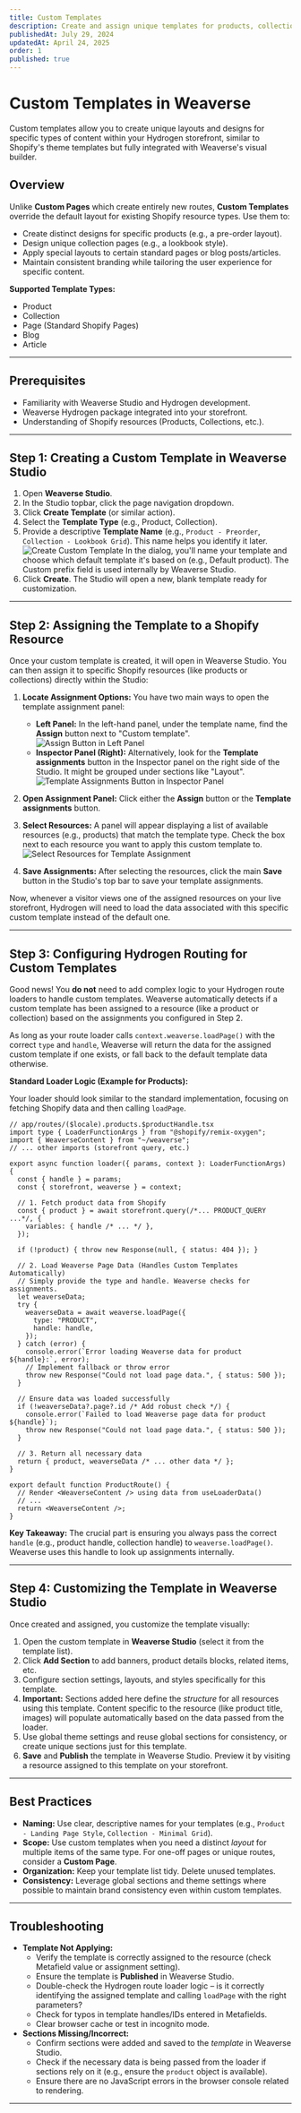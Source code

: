 ```yaml
---
title: Custom Templates
description: Create and assign unique templates for products, collections, pages, and blogs in your Hydrogen storefront using Weaverse.
publishedAt: July 29, 2024
updatedAt: April 24, 2025
order: 1
published: true
---
```


# Custom Templates in Weaverse

Custom templates allow you to create unique layouts and designs for specific types of content within your Hydrogen storefront, similar to Shopify's theme templates but fully integrated with Weaverse's visual builder.

## Overview

Unlike **Custom Pages** which create entirely new routes, **Custom Templates** override the default layout for existing Shopify resource types. Use them to:

- Create distinct designs for specific products (e.g., a pre-order layout).
- Design unique collection pages (e.g., a lookbook style).
- Apply special layouts to certain standard pages or blog posts/articles.
- Maintain consistent branding while tailoring the user experience for specific content.

**Supported Template Types:**
- Product
- Collection
- Page (Standard Shopify Pages)
- Blog
- Article

---

## Prerequisites

- Familiarity with Weaverse Studio and Hydrogen development.
- Weaverse Hydrogen package integrated into your storefront.
- Understanding of Shopify resources (Products, Collections, etc.).

---

## Step 1: Creating a Custom Template in Weaverse Studio

1.  Open **Weaverse Studio**.
2.  In the Studio topbar, click the page navigation dropdown.
3.  Click **Create Template** (or similar action).
4.  Select the **Template Type** (e.g., Product, Collection).
5.  Provide a descriptive **Template Name** (e.g., `Product - Preorder`, `Collection - Lookbook Grid`). This name helps you identify it later.
    ![Create Custom Template](https://cdn.shopify.com/s/files/1/0838/0052/3057/files/create_custom_template.webp?v=1745484169)
    In the dialog, you'll name your template and choose which default template it's based on (e.g., Default product). The Custom prefix field is used internally by Weaverse Studio.
6.  Click **Create**. The Studio will open a new, blank template ready for customization.

---

## Step 2: Assigning the Template to a Shopify Resource

Once your custom template is created, it will open in Weaverse Studio. You can then assign it to specific Shopify resources (like products or collections) directly within the Studio:

1.  **Locate Assignment Options:** You have two main ways to open the template assignment panel:
    *   **Left Panel:** In the left-hand panel, under the template name, find the **Assign** button next to "Custom template".
        ![Assign Button in Left Panel](https://cdn.shopify.com/s/files/1/0838/0052/3057/files/assign_template_left_panel.webp?v=1745484491) 
    *   **Inspector Panel (Right):** Alternatively, look for the **Template assignments** button in the Inspector panel on the right side of the Studio. It might be grouped under sections like "Layout".
        ![Template Assignments Button in Inspector Panel](https://cdn.shopify.com/s/files/1/0838/0052/3057/files/template_assignments_button_inspector.webp?v=1745484491)

2.  **Open Assignment Panel:** Click either the **Assign** button or the **Template assignments** button.

3.  **Select Resources:** A panel will appear displaying a list of available resources (e.g., products) that match the template type. Check the box next to each resource you want to apply this custom template to.
    ![Select Resources for Template Assignment](https://cdn.shopify.com/s/files/1/0838/0052/3057/files/template_assignment_resource_list.webp?v=1745484491)

4.  **Save Assignments:** After selecting the resources, click the main **Save** button in the Studio's top bar to save your template assignments.

Now, whenever a visitor views one of the assigned resources on your live storefront, Hydrogen will need to load the data associated with this specific custom template instead of the default one.

---

## Step 3: Configuring Hydrogen Routing for Custom Templates

Good news! You **do not** need to add complex logic to your Hydrogen route loaders to handle custom templates. Weaverse automatically detects if a custom template has been assigned to a resource (like a product or collection) based on the assignments you configured in Step 2.

As long as your route loader calls `context.weaverse.loadPage()` with the correct `type` and `handle`, Weaverse will return the data for the assigned custom template if one exists, or fall back to the default template data otherwise.

**Standard Loader Logic (Example for Products):**

Your loader should look similar to the standard implementation, focusing on fetching Shopify data and then calling `loadPage`.

```tsx
// app/routes/($locale).products.$productHandle.tsx
import type { LoaderFunctionArgs } from "@shopify/remix-oxygen";
import { WeaverseContent } from "~/weaverse";
// ... other imports (storefront query, etc.)

export async function loader({ params, context }: LoaderFunctionArgs) {
  const { handle } = params;
  const { storefront, weaverse } = context;

  // 1. Fetch product data from Shopify
  const { product } = await storefront.query(/*... PRODUCT_QUERY ...*/, {
    variables: { handle /* ... */ },
  });

  if (!product) { throw new Response(null, { status: 404 }); }

  // 2. Load Weaverse Page Data (Handles Custom Templates Automatically)
  // Simply provide the type and handle. Weaverse checks for assignments.
  let weaverseData;
  try {
    weaverseData = await weaverse.loadPage({
      type: "PRODUCT",
      handle: handle,
    });
  } catch (error) {
    console.error(`Error loading Weaverse data for product ${handle}:`, error);
    // Implement fallback or throw error
    throw new Response("Could not load page data.", { status: 500 });
  }

  // Ensure data was loaded successfully
  if (!weaverseData?.page?.id /* Add robust check */) {
    console.error(`Failed to load Weaverse page data for product ${handle}`);
    throw new Response("Could not load page data.", { status: 500 });
  }

  // 3. Return all necessary data
  return { product, weaverseData /* ... other data */ };
}

export default function ProductRoute() {
  // Render <WeaverseContent /> using data from useLoaderData()
  // ...
  return <WeaverseContent />;
}
```

**Key Takeaway:** The crucial part is ensuring you always pass the correct `handle` (e.g., product handle, collection handle) to `weaverse.loadPage()`. Weaverse uses this handle to look up assignments internally.

---

## Step 4: Customizing the Template in Weaverse Studio

Once created and assigned, you customize the template visually:

1.  Open the custom template in **Weaverse Studio** (select it from the template list).
2.  Click **Add Section** to add banners, product details blocks, related items, etc.
3.  Configure section settings, layouts, and styles specifically for this template.
4.  **Important:** Sections added here define the *structure* for all resources using this template. Content specific to the resource (like product title, images) will populate automatically based on the data passed from the loader.
5.  Use global theme settings and reuse global sections for consistency, or create unique sections just for this template.
6.  **Save** and **Publish** the template in Weaverse Studio. Preview it by visiting a resource assigned to this template on your storefront.

---

## Best Practices

- **Naming:** Use clear, descriptive names for your templates (e.g., `Product - Landing Page Style`, `Collection - Minimal Grid`).
- **Scope:** Use custom templates when you need a distinct *layout* for multiple items of the same type. For one-off pages or unique routes, consider a **Custom Page**.
- **Organization:** Keep your template list tidy. Delete unused templates.
- **Consistency:** Leverage global sections and theme settings where possible to maintain brand consistency even within custom templates.

---

## Troubleshooting

- **Template Not Applying:**
    - Verify the template is correctly assigned to the resource (check Metafield value or assignment setting).
    - Ensure the template is **Published** in Weaverse Studio.
    - Double-check the Hydrogen route loader logic – is it correctly identifying the assigned template and calling `loadPage` with the right parameters?
    - Check for typos in template handles/IDs entered in Metafields.
    - Clear browser cache or test in incognito mode.
- **Sections Missing/Incorrect:**
    - Confirm sections were added and saved to the *template* in Weaverse Studio.
    - Check if the necessary data is being passed from the loader if sections rely on it (e.g., ensure the `product` object is available).
    - Ensure there are no JavaScript errors in the browser console related to rendering.

---
